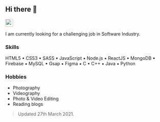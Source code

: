 ## Hi there 👋

<a href="https://www.linkedin.com/in/chandrakanth-padi/" target="blank"><img align="center" src="https://cdn.jsdelivr.net/npm/simple-icons@3.0.1/icons/linkedin.svg" alt="" height="24" width="24" /></a>

I am currently looking for a challenging job in Software Industry.

### Skills
HTML5 ▪ CSS3 ▪ SASS ▪ JavaScript ▪ Node.js ▪ ReactJS ▪ MongoDB ▪ Firebase ▪ MySQL ▪ Gsap ▪ Figma ▪
C ▪ C++ ▪ Java ▪ Python

### Hobbies
  - Photography
  - Videography
  - Photo & Video Editing
  - Reading blogs

> Updated 27th March 2021.

<!--
**Chandrakanthpadi/Chandrakanthpadi** is a ✨ _special_ ✨ repository because its `README.md` (this file) appears on your GitHub profile.

Here are some ideas to get you started:

- 🔭 I’m currently working on ...
- 🌱 I’m currently learning Responsive web design.
- 👯 I’m looking to collaborate on ...
- 🤔 I’m looking for help with ...
- 💬 Ask me about ...
- 📫 How to reach me: ...
- 😄 Pronouns: ...
- ⚡ Fun fact: ...
-->

<!--
**Chandrakanthpadi/Chandrakanthpadi** is a ✨ _special_ ✨ repository because its `README.md` (this file) appears on your GitHub profile.

Here are some ideas to get you started:

- 🔭 I’m currently working on ...
- 🌱 I’m currently learning Responsive web design.
- 👯 I’m looking to collaborate on ...
- 🤔 I’m looking for help with ...
- 💬 Ask me about ...
- 📫 How to reach me: ...
- 😄 Pronouns: ...
- ⚡ Fun fact: ...
-->
